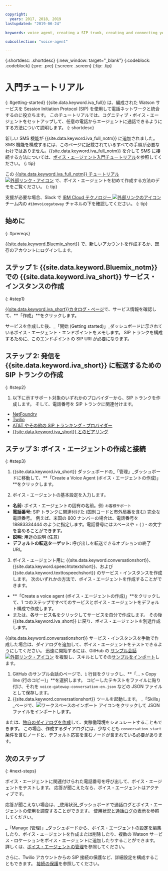 ```yaml
---

copyright:
  years: 2017, 2018, 2019
lastupdated: "2019-06-24"

keywords: voice agent, creating a SIP trunk, creating and connecting your voice agent,

subcollection: "voice-agent"

---
```


{:shortdesc: .shortdesc}
{:new_window: target="_blank"}
{:codeblock: .codeblock}
{:pre: .pre}
{:screen: .screen}
{:tip: .tip}

# 入門チュートリアル
{: #getting-started}
{{site.data.keyword.iva_full}} は、編成された Watson サービスを Session Initiation Protocol (SIP) を使用して電話ネットワークと統合するのに役立ちます。 このチュートリアルでは、コグニティブ・ボイス・エージェントをセットアップして、任意の電話からエージェントに通話できるようにする方法について説明します。
{: shortdesc}

新しい SMS 機能が {{site.data.keyword.iva_full_notm}} に追加されました。SMS 機能を構成するには、このページに記載されているすべての手順が必要なわけではありません。{{site.data.keyword.iva_full_notm}} を介して SMS に接続する方法については、[ボイス・エージェント入門チュートリアル](/docs/services/voice-agent?topic=voice-agent-connect-sms)を参照してください。
{: tip}

この [{{site.data.keyword.iva_full_notm}} チュートリアル ![外部リンク・アイコン](../../icons/launch-glyph.svg "外部リンク・アイコン")](https://developer.ibm.com/tv/building-voice-enabled-cognitive-applications-with-watson/) で、ボイス・エージェントを初めて作成する方法のデモをご覧ください。
{: tip}

支援が必要な場合、Slack で [IBM Cloud テクノロジー ![外部リンクのアイコン](../../icons/launch-glyph.svg "外部リンクのアイコン")](https://slack-invite-ibm-cloud-tech.mybluemix.net/) チーム内の `#ibmvoicegateway` チャネルの下を確認してください。
{: tip}

## 始めに
{: #prereqs}

[{{site.data.keyword.Bluemix_short}}](https://cloud.ibm.com/) で、新しいアカウントを作成するか、既存のアカウントにログインします。

## ステップ 1: {{site.data.keyword.Bluemix_notm}} での {{site.data.keyword.iva_short}} サービス・インスタンスの作成
{: #step1}

[{{site.data.keyword.iva_short}}カタログ・ページ](https://cloud.ibm.com/catalog/services/voice-agent-with-watson)で、サービス情報を確認して、**「作成」**をクリックします。

サービスを作成した後、_「開始 (Getting started)」_ダッシュボードに示されているボイス・エージェント・エンドポイントをメモします。 SIP トランクを構成するために、このエンドポイントの SIP URI が必要になります。

## ステップ 2: 発信を {{site.data.keyword.iva_short}} に転送するための SIP トランクの作成
{: #step2}

1. 以下に示すサポート対象のいずれかのプロバイダーから、SIP トランクを作成します。 そして、電話番号を SIP トランクに関連付けます。

  * [NetFoundry](/docs/services/voice-agent?topic=voice-agent-connect#NetFoundry-setup)
  * [Twilio](/docs/services/voice-agent?topic=voice-agent-connect#twilio-setup)
  * [AT&T やその他の SIP トランキング・プロバイダー](/docs/services/voice-agent?topic=voice-agent-connect#att-other)
  * [{{site.data.keyword.iva_short}} とのピアリング](/docs/services/voice-agent?topic=voice-agent-connect#peering)

## ステップ 3: ボイス・エージェントの作成と接続
{: #step3}

1. {{site.data.keyword.iva_short}} ダッシュボードの_「管理」_ダッシュボードに移動して、**「Create a Voice Agent (ボイス・エージェントの作成)」**をクリックします。

2. ボイス・エージェントの基本設定を入力します。
  * **名前:** ボイス・エージェントの固有の名前。例: `お客様サポート`
  * **電話番号:** SIP トランクに関連付けた (国別コードと市外局番を含む) 完全な電話番号。 例えば、米国の 800 ナンバーの場合は、電話番号を 18883334444 のように指定します。電話番号にはスペースや + ( ) - の文字を含めることができます。
  * **説明:** 用途の説明 (任意)
  * **デフォルトの転送ターゲット:** 呼び出しを転送できるオプションの終了 URI。

3. ボイス・エージェント用に {{site.data.keyword.conversationshort}}、{{site.data.keyword.speechtotextshort}}、および {{site.data.keyword.texttospeechshort}} のサービス・インスタンスを作成します。 次のいずれかの方法で、ボイス・エージェントを作成することができます。
  * **「Create a voice agent (ボイス・エージェントの作成)」**をクリックして、1 つのステップですべてのサービスとボイス・エージェントをデフォルト構成で作成します。
  * または、各サービス名をクリックしてサービスを自分で作成します。 その後 {{site.data.keyword.iva_short}} に戻り、ボイス・エージェントを別途作成します。

   {{site.data.keyword.conversationshort}} サービス・インスタンスを手動で作成した場合は、ダイアログを追加して、ボイス・エージェントをテストできるようにしてください。  迅速に開始するには、GitHub の [サンプル会話 ![外部リンク・アイコン](../../icons/launch-glyph.svg "外部リンク・アイコン")](https://github.com/WASdev/sample.voice.gateway/blob/master/conversation/voice-gateway-conversation-en.json) を複製し、スキルとしてその[サンプルをインポート](/docs/services/assistant?topic=assistant-skill-dialog-add)します。

   1. GitHub のサンプル会話のページで、`1` 行目をクリックし、**「... > Copy line (行のコピー)」**を選択します。 コピーしたテキストをファイルに貼り付け、それを `voice-gateway-conversation-en.json` などの JSON ファイルとして保存します。
   2. {{site.data.keyword.conversationshort}} ツールを起動します。 _「Skills」_ページで、![ワークスペースのインポート](../conversation/images/workspace_import.png) アイコンをクリックして JSON ファイルをインポートします。

  または、[独自のダイアログを作成](/docs/services/assistant?topic=assistant-getting-started#getting-started-build-dialog)して、実稼働環境をシミュレートすることもできます。 この場合、作成するダイアログには、少なくとも `conversation_start` 条件を含むノードと、デフォルト応答を含むノードが含まれている必要があります。


## 次のステップ
{: #next-steps}

ボイス・エージェントに関連付けられた電話番号を呼び出して、ボイス・エージェントをテストします。 応答が聞こえたなら、ボイス・エージェントはアクティブです。

応答が聞こえない場合は、_使用状況_ダッシュボードで通話ログとボイス・エージェントの使用を調査することができます。 [使用状況と通話ログの表示](/docs/services/voice-agent?topic=voice-agent-logging)を参照してください。

_「Manage (管理)」_ダッシュボードから、ボイス・エージェントの設定を編集したり、ボイス・エージェントを作成または削除したり、複数の Watson サービス・ロケーションをボイス・エージェントに追加したりすることができます。 詳しくは、[ボイス・エージェントの管理](/docs/services/voice-agent?topic=voice-agent-managing)を参照してください。

さらに、Twilio アカウントからの SIP 接続の保護など、詳細設定を構成することもできます。 [接続の保護](/docs/services/voice-agent?topic=voice-agent-securing)を参照してください。
